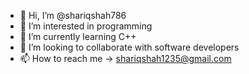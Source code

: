 - 👋 Hi, I’m @shariqshah786
- 👀 I’m interested in programming 
- 🌱 I’m currently learning C++
- 💞️ I’m looking to collaborate with software developers
- 📫 How to reach me -> shariqshah1235@gmail.com

<!---
shariqshah786/shariqshah786 is a ✨ special ✨ repository because its `README.md` (this file) appears on your GitHub profile.
You can click the Preview link to take a look at your changes.
--->
